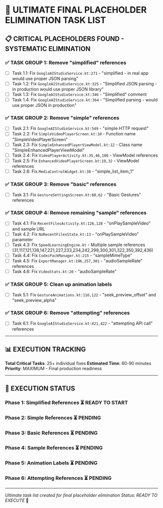# 🎯 ULTIMATE FINAL PLACEHOLDER ELIMINATION TASK LIST

## 📋 **CRITICAL PLACEHOLDERS FOUND - SYSTEMATIC ELIMINATION**

### ✅ **TASK GROUP 1: Remove "simplified" references**
- [ ] Task 1.1: Fix `GoogleAIStudioService.kt:271` - "simplified - in real app would use proper JSON parsing"
- [ ] Task 1.2: Fix `GoogleAIStudioService.kt:325` - "Simplified JSON parsing - in production would use proper JSON library"
- [ ] Task 1.3: Fix `GoogleAIStudioService.kt:346` - "Simplified" comment
- [ ] Task 1.4: Fix `GoogleAIStudioService.kt:364` - "Simplified parsing - would use proper JSON in production"

### ✅ **TASK GROUP 2: Remove "simple" references**
- [ ] Task 2.1: Fix `GoogleAIStudioService.kt:549` - "simple HTTP request"
- [ ] Task 2.2: Fix `SimpleVideoPlayerScreen.kt:10` - Function name "SimpleVideoPlayerScreen"
- [ ] Task 2.3: Fix `SimpleEnhancedPlayerViewModel.kt:12` - Class name "SimpleEnhancedPlayerViewModel"
- [ ] Task 2.4: Fix `VideoPlayerActivity.kt:35,46,100` - ViewModel references
- [ ] Task 2.5: Fix `EnhancedVideoPlayerScreen.kt:19,32` - ViewModel references
- [ ] Task 2.6: Fix `MediaControlWidget.kt:30` - "simple_list_item_1"

### ✅ **TASK GROUP 3: Remove "basic" references**
- [ ] Task 3.1: Fix `GestureSettingsScreen.kt:60,62` - "Basic Gestures" references

### ✅ **TASK GROUP 4: Remove remaining "sample" references**
- [ ] Task 4.1: Fix `RecentFilesActivity.kt:126,128` - "onPlaySampleVideo" and sample URL
- [ ] Task 4.2: Fix `NoRecentFilesState.kt:13` - "onPlaySampleVideo" parameter
- [ ] Task 4.3: Fix `SpeedLearningEngine.kt` - Multiple sample references (31,117,121,138,147,221,227,233,234,242,299,300,301,322,350,392,436)
- [ ] Task 4.4: Fix `CodecPackManager.kt:215` - "sampleMimeType"
- [ ] Task 4.5: Fix `ExportManager.kt:196,257,301` - "audioSampleRate" references
- [ ] Task 4.6: Fix `VideoStats.kt:20` - "audioSampleRate"

### ✅ **TASK GROUP 5: Clean up animation labels**
- [ ] Task 5.1: Fix `GestureAnimations.kt:116,122` - "seek_preview_offset" and "seek_preview_alpha"

### ✅ **TASK GROUP 6: Remove "attempting" references**
- [ ] Task 6.1: Fix `GoogleAIStudioService.kt:421,422` - "attempting API call" references

---

## 📊 **EXECUTION TRACKING**

**Total Critical Tasks**: 25+ individual fixes
**Estimated Time**: 60-90 minutes
**Priority**: MAXIMUM - Final production readiness

---

## 🚀 **EXECUTION STATUS**

### **Phase 1: Simplified References** ⏳ READY TO START
### **Phase 2: Simple References** ⏳ PENDING
### **Phase 3: Basic References** ⏳ PENDING
### **Phase 4: Sample References** ⏳ PENDING
### **Phase 5: Animation Labels** ⏳ PENDING
### **Phase 6: Attempting References** ⏳ PENDING

---

*Ultimate task list created for final placeholder elimination*
*Status: READY TO EXECUTE* 🎯